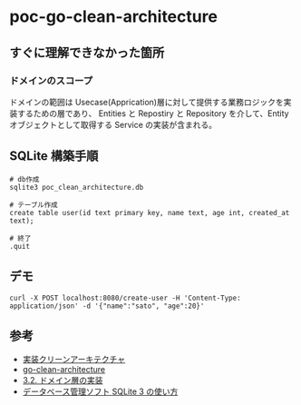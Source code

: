 # poc-go-clean-architecture

## すぐに理解できなかった箇所

### ドメインのスコープ

ドメインの範囲は Usecase(Apprication)層に対して提供する業務ロジックを実装するための層であり、
Entities と Repostiry と Repository を介して、Entity オブジェクトとして取得する Service の実装が含まれる。

## SQLite 構築手順

```console
# db作成
sqlite3 poc_clean_architecture.db

# テーブル作成
create table user(id text primary key, name text, age int, created_at text);

# 終了
.quit
```

## デモ

```console
curl -X POST localhost:8080/create-user -H 'Content-Type: application/json' -d '{"name":"sato", "age":20}'
```

## 参考

- [実装クリーンアーキテクチャ](https://qiita.com/nrslib/items/a5f902c4defc83bd46b8)
- [go-clean-architecture](https://github.com/GSabadini/go-clean-architecture/tree/master)
- [3.2. ドメイン層の実装](https://terasolunaorg.github.io/guideline/current/ja/ImplementationAtEachLayer/DomainLayer.html#id3)
- [データベース管理ソフト SQLite 3 の使い方](https://funatsu-lab.github.io/open-course-ware/resource/sqlite3/)
